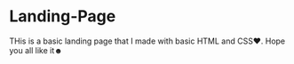 # Landing-Page
THis is a basic landing page that I made with basic HTML and CSS♥.
Hope you all like it☻